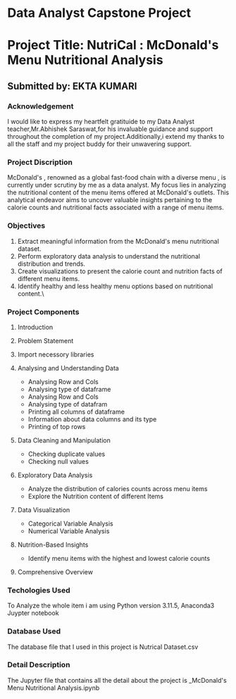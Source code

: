 # **Data Analyst Capstone Project**

# Project Title: NutriCal : McDonald's Menu Nutritional Analysis

## Submitted by: EKTA KUMARI

### **Acknowledgement**

  I would like to express my heartfelt gratituide to my Data Analyst teacher,Mr.Abhishek Saraswat,for his invaluable guidance and support throughout the completion of my project.Additionally,i extend my thanks to 
  all the staff and my project buddy for their unwavering support.
  
### **Project Discription**

   McDonald's , renowned as a global fast-food chain with a diverse menu , is currently under scrutiny by me as a data analyst. My focus lies in analyzing the nutritional content of the menu items offered at 
   McDonald's outlets. This analytical endeavor aims to uncover valuable insights pertaining to the calorie counts and nutritional facts associated with a range of menu items.
   
### **Objectives**

1.	Extract meaningful information from the McDonald's menu nutritional dataset.
2.	Perform exploratory data analysis to understand the nutritional distribution and trends.
3.	Create visualizations to present the calorie count and nutrition facts of different menu items.
4.	Identify healthy and less healthy menu options based on nutritional content.\
   
### **Project Components**

1. Introduction
   
2. Problem Statement
   
3. Import necessory libraries
   
4. Analysing and Understanding Data
   *  Analysing Row and Cols
   *  Analysing type of dataframe
   * 	Analysing Row and Cols
   *  Analysing type of datafram
   *  Printing all columns of dataframe
   *  Information about data columns and its type
   *	Printing of top rows

5. Data Cleaning and Manipulation
   *  Checking duplicate values
   *  Checking null values

6. Exploratory Data Analysis
   *  Analyze the distribution of calories counts across menu items
   *  Explore the Nutrition content of different Items
 
7. Data Visualization
   * Categorical Variable Analysis
   * Numerical Variable Analysis
 
8. Nutrition-Based Insights
   * Identify menu items with the highest and lowest calorie counts
     
9. Comprehensive Overview

### **Techologies Used**

To Analyze the whole item i am using Python version 3.11.5, Anaconda3 Juypter notebook

### **Database Used**

The database file that I used in this project is Nutrical Dataset.csv

### **Detail Description**

The Jupyter file that contains all the detail about the project is _McDonald's Menu Nutritional Analysis.ipynb

